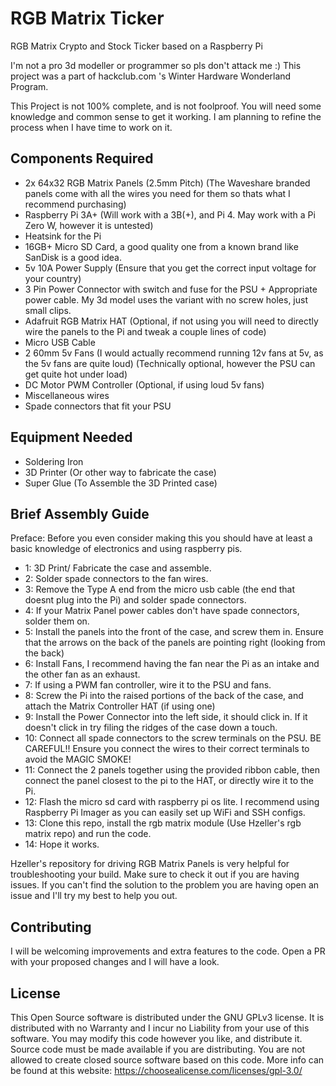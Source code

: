 # RGB Matrix Ticker
RGB Matrix Crypto and Stock Ticker based on a Raspberry Pi

I'm not a pro 3d modeller or programmer so pls don't attack me :)
This project was a part of hackclub.com 's Winter Hardware Wonderland Program.

This Project is not 100% complete, and is not foolproof. You will need some knowledge and common sense to get it working.
I am planning to refine the process when I have time to work on it.

## Components Required
- 2x 64x32 RGB Matrix Panels (2.5mm Pitch) (The Waveshare branded panels come with all the wires you need for them so thats what I recommend purchasing)
- Raspberry Pi 3A+ (Will work with a 3B(+), and Pi 4. May work with a Pi Zero W, however it is untested)
- Heatsink for the Pi
- 16GB+ Micro SD Card, a good quality one from a known brand like SanDisk is a good idea.
- 5v 10A Power Supply (Ensure that you get the correct input voltage for your country)
- 3 Pin Power Connector with switch and fuse for the PSU + Appropriate power cable. My 3d model uses the variant with no screw holes, just small clips.
- Adafruit RGB Matrix HAT (Optional, if not using you will need to directly wire the panels to the Pi and tweak a couple lines of code)
- Micro USB Cable
- 2 60mm 5v Fans (I would actually recommend running 12v fans at 5v, as the 5v fans are quite loud) (Technically optional, however the PSU can get quite hot under load)
- DC Motor PWM Controller (Optional, if using loud 5v fans)
- Miscellaneous wires
- Spade connectors that fit your PSU

## Equipment Needed
- Soldering Iron
- 3D Printer (Or other way to fabricate the case)
- Super Glue (To Assemble the 3D Printed case)

## Brief Assembly Guide
Preface: Before you even consider making this you should have at least a basic knowledge of electronics and using raspberry pis.
- 1: 3D Print/ Fabricate the case and assemble.
- 2: Solder spade connectors to the fan wires.
- 3: Remove the Type A end from the micro usb cable (the end that doesnt plug into the Pi) and solder spade connectors.
- 4: If your Matrix Panel power cables don't have spade connectors, solder them on.
- 5: Install the panels into the front of the case, and screw them in. Ensure that the arrows on the back of the panels are pointing right (looking from the back)
- 6: Install Fans, I recommend having the fan near the Pi as an intake and the other fan as an exhaust.
- 7: If using a PWM fan controller, wire it to the PSU and fans.
- 8: Screw the Pi into the raised portions of the back of the case, and attach the Matrix Controller HAT (if using one)
- 9: Install the Power Connector into the left side, it should click in. If it doesn't click in try filing the ridges of the case down a touch.
- 10: Connect all spade connectors to the screw terminals on the PSU. BE CAREFUL!! Ensure you connect the wires to their correct terminals to avoid the MAGIC SMOKE!
- 11: Connect the 2 panels together using the provided ribbon cable, then connect the panel closest to the pi to the HAT, or directly wire it to the Pi.
- 12: Flash the micro sd card with raspberry pi os lite. I recommend using Raspberry Pi Imager as you can easily set up WiFi and SSH configs.
- 13: Clone this repo, install the rgb matrix module (Use Hzeller's rgb matrix repo) and run the code.
- 14: Hope it works.

Hzeller's repository for driving RGB Matrix Panels is very helpful for troubleshooting your build. Make sure to check it out if you are having issues.
If you can't find the solution to the problem you are having open an issue and I'll try my best to help you out.

## Contributing
I will be welcoming improvements and extra features to the code. Open a PR with your proposed changes and I will have a look.

## License
This Open Source software is distributed under the GNU GPLv3 license. It is distributed with no Warranty and I incur no Liability from your use of this software. You may modify this code however you like, and distribute it. Source code must be made available if you are distributing. You are not allowed to create closed source software based on this code. More info can be found at this website: https://choosealicense.com/licenses/gpl-3.0/

